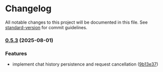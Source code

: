 # Changelog

All notable changes to this project will be documented in this file. See [standard-version](https://github.com/conventional-changelog/standard-version) for commit guidelines.

### [0.5.3](https://github.com/justmeloic/agentchat/compare/v0.5.2...v0.5.3) (2025-08-01)

### Features

- implement chat history persistence and request cancellation ([9b13e37](https://github.com/justmeloic/agentchat/commit/9b13e377914d18fba2e3b8f038292584a6c8546d))
